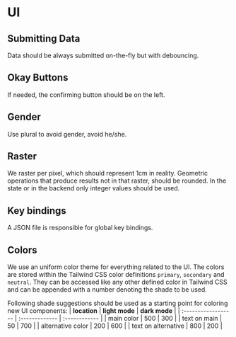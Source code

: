 # UI

## Submitting Data

Data should be always submitted on-the-fly but with debouncing.

## Okay Buttons

If needed, the confirming button should be on the left.

## Gender

Use plural to avoid gender, avoid he/she.

## Raster

We raster per pixel, which should represent 1cm in reality.
Geometric operations that produce results not in that raster, should be rounded.
In the state or in the backend only integer values should be used.

## Key bindings

A JSON file is responsible for global key bindings.

## Colors

We use an uniform color theme for everything related to the UI.
The colors are stored within the Tailwind CSS color definitions `primary`, `secondary` and `neutral`.
They can be accessed like any other defined color in Tailwind CSS and can be appended with a number denoting the shade to be used.

Following shade suggestions should be used as a starting point for coloring new UI components:
| **location**        | **light mode** | **dark mode** |
| :------------------ | :------------- | :------------ |
| main color          | 500            | 300           |
| text on main        | 50             | 700           |
| alternative color   | 200            | 600           |
| text on alternative | 800            | 200           |
